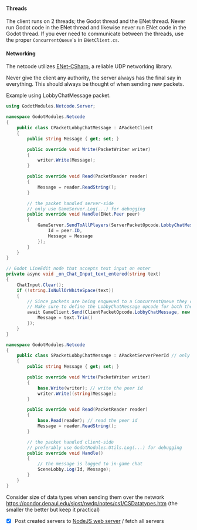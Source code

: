 #### Threads
The client runs on 2 threads; the Godot thread and the ENet thread. Never run Godot code in the ENet thread and likewise never run ENet code in the Godot thread. If you ever need to communicate between the threads, use the proper `ConcurrentQueue`'s in `ENetClient.cs`.

#### Networking
The netcode utilizes [ENet-CSharp](https://github.com/SoftwareGuy/ENet-CSharp/blob/master/DOCUMENTATION.md), a reliable UDP networking library.

Never give the client any authority, the server always has the final say in everything. This should always be thought of when sending new packets.

Example using LobbyChatMessage packet.
```cs
using GodotModules.Netcode.Server;

namespace GodotModules.Netcode 
{
    public class CPacketLobbyChatMessage : APacketClient
    {
        public string Message { get; set; }

        public override void Write(PacketWriter writer)
        {
            writer.Write(Message);
        }

        public override void Read(PacketReader reader)
        {
            Message = reader.ReadString();
        }

        // the packet handled server-side
        // only use GameServer.Log(...) for debugging
        public override void Handle(ENet.Peer peer)
        {
            GameServer.SendToAllPlayers(ServerPacketOpcode.LobbyChatMessage, new SPacketLobbyChatMessage {
                Id = peer.ID,
                Message = Message
            });
        }
    }
}
```

```cs
// Godot LineEdit node that accepts text input on enter
private async void _on_Chat_Input_text_entered(string text)
{
    ChatInput.Clear();
    if (!string.IsNullOrWhiteSpace(text))
    {
        // Since packets are being enqueued to a ConcurrentQueue they can be called from any thread
        // Make sure to define the LobbyChatMessage opcode for both the client and server in _Opcodes.cs
        await GameClient.Send(ClientPacketOpcode.LobbyChatMessage, new CPacketLobbyChatMessage {
            Message = text.Trim()
        });
    }
}
```

```cs
namespace GodotModules.Netcode 
{
    public class SPacketLobbyChatMessage : APacketServerPeerId // only extend from APacketServerPeerId if you're telling other clients about something that changed about a peer, otherwise extend from APacketServer
    {
        public string Message { get; set; }

        public override void Write(PacketWriter writer)
        {
            base.Write(writer); // write the peer id
            writer.Write((string)Message);
        }

        public override void Read(PacketReader reader)
        {
            base.Read(reader); // read the peer id
            Message = reader.ReadString();
        }

        // the packet handled client-side
        // preferably use GodotModules.Utils.Log(...) for debugging
        public override void Handle()
        {
            // the message is logged to in-game chat
            SceneLobby.Log(Id, Message);
        }
    }
}
```

Consider size of data types when sending them over the network https://condor.depaul.edu/sjost/nwdp/notes/cs1/CSDatatypes.htm (the smaller the better but keep it practical)

- [x] Post created servers to [NodeJS web server](https://github.com/valkyrienyanko/GodotListServers) / fetch all servers
